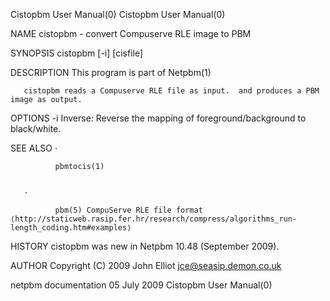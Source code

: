 Cistopbm User Manual(0)                                                                                                                                                               Cistopbm User Manual(0)



NAME
       cistopbm - convert Compuserve RLE image to PBM


SYNOPSIS
       cistopbm [-i] [cisfile]


DESCRIPTION
       This program is part of Netpbm(1)

       cistopbm reads a Compuserve RLE file as input.  and produces a PBM image as output.


OPTIONS
       -i     Inverse: Reverse the mapping of foreground/background to black/white.




SEE ALSO
       ·

              pbmtocis(1)


       ·

              pbm(5) CompuServe RLE file format ⟨http://staticweb.rasip.fer.hr/research/compress/algorithms_run-length_coding.htm#examples⟩




HISTORY
       cistopbm was new in Netpbm 10.48 (September 2009).


AUTHOR
       Copyright (C) 2009 John Elliot <jce@seasip.demon.co.uk>



netpbm documentation                                                                             05 July 2009                                                                         Cistopbm User Manual(0)
